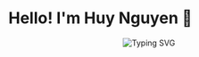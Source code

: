 # Hello! I'm Huy Nguyen 👋

<div align="center">
  <img src="https://readme-typing-svg.herokuapp.com?font=Fira+Code&pause=1000&color=58A6FF&center=true&vCenter=true&width=435&lines=Web+Developer;Learning+Full+Stack;Building+Web+Applications" alt="Typing SVG" />
</div>

